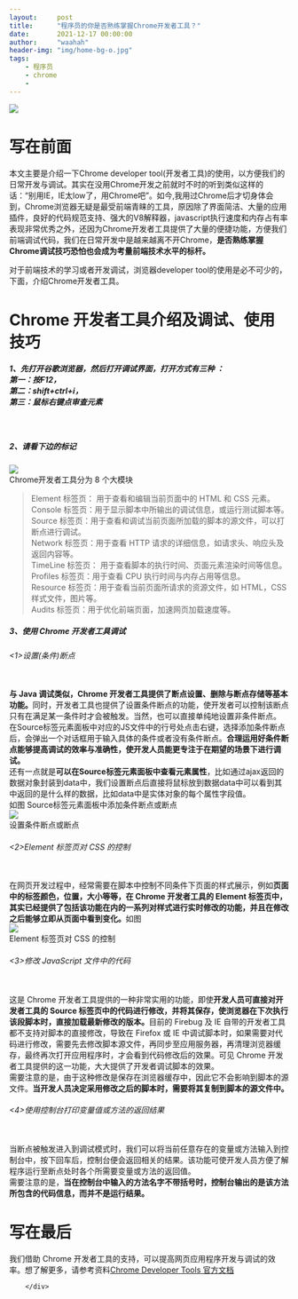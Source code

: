 ```yaml
---
layout:     post
title:      "程序员的你是否熟练掌握Chrome开发者工具？"
date:       2021-12-17 00:00:00
author:     "waahah"
header-img: "img/home-bg-o.jpg"
tags:
    - 程序员
    - chrome
    - 
---
```


 <div data-note-content class="show-content">
          <div class="image-package">
<img src="http://upload-images.jianshu.io/upload_images/2556999-252611b15bc8f6ee.gif?imageMogr2/auto-orient/strip" data-original-src="http://upload-images.jianshu.io/upload_images/2556999-252611b15bc8f6ee.gif?imageMogr2/auto-orient/strip">
</div>
<h1>写在前面</h1>
<p>本文主要是介绍一下Chrome developer tool(开发者工具)的使用，以方便我们的日常开发与调试。其实在没用Chrome开发之前就时不时的听到类似这样的话：“别用IE，IE太low了，用Chrome吧”。如今,我用过Chrome后才切身体会到，Chrome浏览器无疑是最受前端青睐的工具，原因除了界面简洁、大量的应用插件，良好的代码规范支持、强大的V8解释器，javascript执行速度和内存占有率表现非常优秀之外，还因为Chrome开发者工具提供了大量的便捷功能，方便我们前端调试代码，我们在日常开发中是越来越离不开Chrome，<strong>是否熟练掌握Chrome调试技巧恐怕也会成为考量前端技术水平的标杆。</strong></p>
<p>对于前端技术的学习或者开发调试，浏览器developer tool的使用是必不可少的，下面，介绍Chrome开发者工具。</p>
<h1>Chrome 开发者工具介绍及调试、使用技巧</h1>
<h5>1、先打开谷歌浏览器，然后打开调试界面，打开方式有三种 ：<br> 第一：<strong>按F12</strong>，<br> 第二：s<strong>hift+ctrl+i</strong>，<br> 第三：鼠标右键点<strong>审查元素</strong>
</h5><br><h5>2、请看下边的标记</h5>

<div class="image-package">
<img src="http://upload-images.jianshu.io/upload_images/2556999-741a42939ffc9b91.jpg?imageMogr2/auto-orient/strip%7CimageView2/2/w/1240" data-original-src="http://upload-images.jianshu.io/upload_images/2556999-741a42939ffc9b91.jpg?imageMogr2/auto-orient/strip%7CimageView2/2"><br><div class="image-caption">Chrome开发者工具分为 8 个大模块</div>
</div>
<blockquote><p>Element 标签页： 用于查看和编辑当前页面中的 HTML 和 CSS 元素。<br>Console 标签页：用于显示脚本中所输出的调试信息，或运行测试脚本等。<br>Source 标签页：用于查看和调试当前页面所加载的脚本的源文件，可以打断点进行调试。<br>Network 标签页：用于查看 HTTP 请求的详细信息，如请求头、响应头及返回内容等。<br>TimeLine 标签页： 用于查看脚本的执行时间、页面元素渲染时间等信息。<br>Profiles 标签页：用于查看 CPU 执行时间与内存占用等信息。<br>Resource 标签页：用于查看当前页面所请求的资源文件，如 HTML，CSS 样式文件，图片等。<br>Audits 标签页：用于优化前端页面，加速网页加载速度等。</p></blockquote>
<p></p><h5>3、使用 Chrome 开发者工具调试</h5>
<p></p><h6>&lt;1&gt;设置(条件)断点</h6><br><strong>与 Java 调试类似，Chrome 开发者工具提供了断点设置、删除与断点存储等基本功能。</strong>同时，开发者工具也提供了设置条件断点的功能，使开发者可以控制该断点只有在满足某一条件时才会被触发。当然，也可以直接单纯地设置非条件断点。<br>在Source标签元素面板中对应的JS文件中的行号处点击右键，选择添加条件断点后，会弹出一个对话框用于输入具体的条件或者没有条件断点。<strong>合理运用好条件断点能够提高调试的效率与准确性，使开发人员能更专注于在期望的场景下进行调试。</strong><br>还有一点就是<strong>可以在Source标签元素面板中查看元素属性</strong>，比如通过ajax返回的数据对象封装到data中，我们设置断点后直接将鼠标放到数据data中可以看到其中返回的是什么样的数据，比如data中是实体对象的每个属性字段值。<br>如图 Source标签元素面板中添加条件断点或断点
<div class="image-package">
<img src="http://upload-images.jianshu.io/upload_images/2556999-a4ebcbd1d82f0899.jpg?imageMogr2/auto-orient/strip%7CimageView2/2/w/1240" data-original-src="http://upload-images.jianshu.io/upload_images/2556999-a4ebcbd1d82f0899.jpg?imageMogr2/auto-orient/strip%7CimageView2/2"><br><div class="image-caption">设置条件断点或断点</div>
</div>
<p></p><h6>&lt;2&gt;Element 标签页对 CSS 的控制</h6><br>在网页开发过程中，经常需要在脚本中控制不同条件下页面的样式展示，例如<strong>页面中的标签颜色，位置，大小等等，在 Chrome 开发者工具的 Element 标签页中，其实已经提供了包括该功能在内的一系列对样式进行实时修改的功能，并且在修改之后能够立即从页面中看到变化。</strong>如图
<div class="image-package">
<img src="http://upload-images.jianshu.io/upload_images/2556999-f539061cffac2670.jpg?imageMogr2/auto-orient/strip%7CimageView2/2/w/1240" data-original-src="http://upload-images.jianshu.io/upload_images/2556999-f539061cffac2670.jpg?imageMogr2/auto-orient/strip%7CimageView2/2"><br><div class="image-caption">Element 标签页对 CSS 的控制</div>
</div>
<p></p><h6>&lt;3&gt;修改 JavaScript 文件中的代码</h6><br>这是 Chrome 开发者工具提供的一种非常实用的功能，即使<strong>开发人员可直接对开发者工具的 Source 标签页中的代码进行修改，并将其保存，使浏览器在下次执行该段脚本时，直接加载最新修改的版本。</strong>目前的 Firebug 及 IE 自带的开发者工具都不支持对脚本的直接修改，导致在 Firefox 或 IE 中调试脚本时，如果需要对代码进行修改，需要先去修改脚本源文件，再同步至应用服务器，再清理浏览器缓存，最终再次打开应用程序时，才会看到代码修改后的效果。可见 Chrome 开发者工具提供的这一功能，大大提供了开发者调试脚本的效果。<br>需要注意的是，由于这种修改是保存在浏览器缓存中，因此它不会影响到脚本的源文件。<strong>当开发人员决定采用修改之后的脚本时，需要将其复制到脚本的源文件中。</strong>
<p></p><h6>&lt;4&gt;使用控制台打印变量值或方法的返回结果</h6><br>当断点被触发进入到调试模式时，我们可以将当前任意存在的变量或方法输入到控制台中，按下回车后，控制台便会返回相关的结果。该功能可使开发人员方便了解程序运行至断点处时各个所需要变量或方法的返回值。<br>需要注意的是，<strong>当在控制台中输入的方法名字不带括号时，控制台输出的是该方法所包含的代码信息，而并不是运行结果。</strong>
<h1>写在最后</h1>
<p>我们借助 Chrome 开发者工具的支持，可以提高网页应用程序开发与调试的效率。想了解更多，请参考资料<a href="https://developers.google.com/chrome-developer-tools/docs/scripts" target="_blank">Chrome Developer Tools 官方文档</a></p>

</div>

        </div>
